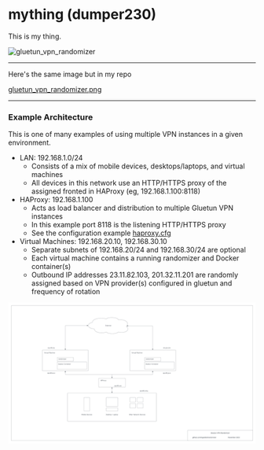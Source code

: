
# mything (dumper230)


This is my thing.


![gluetun_vpn_randomizer](https://github.com/dumper230/mything/assets/151216678/7311d3c3-d736-42a4-a39d-752cacf459f0)

---
Here's the same image but in my repo

[gluetun_vpn_randomizer.png](images/gluetun_vpn_randomizer.png)

---

### Example Architecture


This is one of many examples of using multiple VPN instances in a given environment.

- LAN: 192.168.1.0/24 
    - Consists of a mix of mobile devices, desktops/laptops, and virtual machines
    - All devices in this network use an HTTP/HTTPS proxy of the assigned fronted in HAProxy (eg, 192.168.1.100:8118)
- HAProxy: 192.168.1.100
    - Acts as load balancer and distribution to multiple Gluetun VPN instances
    - In this example port 8118 is the listening HTTP/HTTPS proxy
    - See the configuration example [haproxy.cfg](haproxy/haproxy.cfg)
- Virtual Machines: 192.168.20.10, 192.168.30.10
    - Separate subnets of 192.168.20/24 and 192.168.30/24 are optional
    - Each virtual machine contains a running randomizer and Docker container(s)
    - Outbound IP addresses 23.11.82.103, 201.32.11.201 are randomly assigned based on VPN provider(s) configured in gluetun and frequency of rotation


![gluetun_vpn_randomizer.png](images/gluetun_vpn_randomizer.png)


